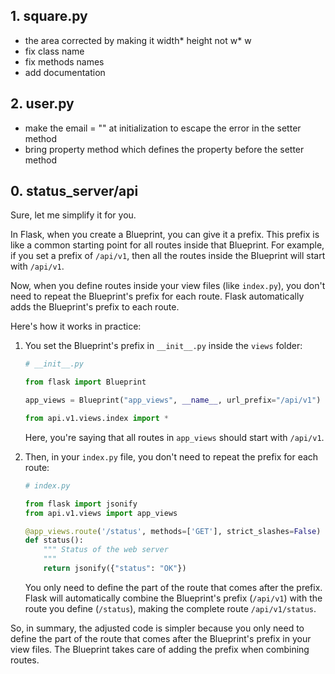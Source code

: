 ## 1. square.py

- the area corrected by making it width* height not w* w
- fix class name
- fix methods names
- add documentation

## 2. user.py

- make the email = "" at initialization to escape the error in the setter method
- bring property method which defines the property before the setter method

## 0. status_server/api

Sure, let me simplify it for you.

In Flask, when you create a Blueprint, you can give it a prefix. This prefix is like a common starting point for all routes inside that Blueprint. For example, if you set a prefix of `/api/v1`, then all the routes inside the Blueprint will start with `/api/v1`.

Now, when you define routes inside your view files (like `index.py`), you don't need to repeat the Blueprint's prefix for each route. Flask automatically adds the Blueprint's prefix to each route.

Here's how it works in practice:

1. You set the Blueprint's prefix in `__init__.py` inside the `views` folder:

   ```python
   # __init__.py

   from flask import Blueprint

   app_views = Blueprint("app_views", __name__, url_prefix="/api/v1")

   from api.v1.views.index import *
   ```

   Here, you're saying that all routes in `app_views` should start with `/api/v1`.

2. Then, in your `index.py` file, you don't need to repeat the prefix for each route:

   ```python
   # index.py

   from flask import jsonify
   from api.v1.views import app_views

   @app_views.route('/status', methods=['GET'], strict_slashes=False)
   def status():
       """ Status of the web server
       """
       return jsonify({"status": "OK"})
   ```

   You only need to define the part of the route that comes after the prefix. Flask will automatically combine the Blueprint's prefix (`/api/v1`) with the route you define (`/status`), making the complete route `/api/v1/status`.

So, in summary, the adjusted code is simpler because you only need to define the part of the route that comes after the Blueprint's prefix in your view files. The Blueprint takes care of adding the prefix when combining routes.
